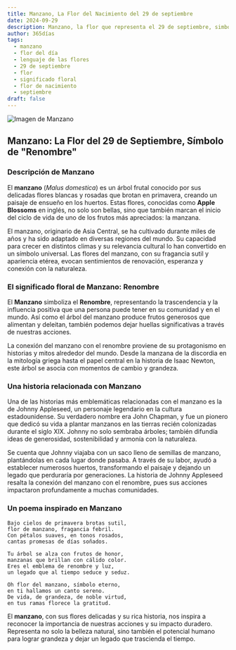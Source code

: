 ```yaml
---
title: Manzano, La Flor del Nacimiento del 29 de septiembre
date: 2024-09-29
description: Manzano, la flor que representa el 29 de septiembre, simboliza Renombre. Descubre su fascinante historia, significado en el lenguaje de las flores y una poesía que celebra su belleza.
author: 365días
tags:
  - manzano
  - flor del día
  - lenguaje de las flores
  - 29 de septiembre
  - flor
  - significado floral
  - flor de nacimiento
  - septiembre
draft: false
---
```



![Imagen de Manzano](https://cdn.pixabay.com/photo/2022/05/03/14/50/flowers-7171863_1280.jpg#center)


## Manzano: La Flor del 29 de Septiembre, Símbolo de "Renombre"

### Descripción de Manzano

El **manzano** (_Malus domestica_) es un árbol frutal conocido por sus delicadas flores blancas y rosadas que brotan en primavera, creando un paisaje de ensueño en los huertos. Estas flores, conocidas como **Apple Blossoms** en inglés, no solo son bellas, sino que también marcan el inicio del ciclo de vida de uno de los frutos más apreciados: la manzana.

El manzano, originario de Asia Central, se ha cultivado durante miles de años y ha sido adaptado en diversas regiones del mundo. Su capacidad para crecer en distintos climas y su relevancia cultural lo han convertido en un símbolo universal. Las flores del manzano, con su fragancia sutil y apariencia etérea, evocan sentimientos de renovación, esperanza y conexión con la naturaleza.

### El significado floral de Manzano: Renombre

El **Manzano** simboliza el **Renombre**, representando la trascendencia y la influencia positiva que una persona puede tener en su comunidad y en el mundo. Así como el árbol del manzano produce frutos generosos que alimentan y deleitan, también podemos dejar huellas significativas a través de nuestras acciones.

La conexión del manzano con el renombre proviene de su protagonismo en historias y mitos alrededor del mundo. Desde la manzana de la discordia en la mitología griega hasta el papel central en la historia de Isaac Newton, este árbol se asocia con momentos de cambio y grandeza.

### Una historia relacionada con Manzano

Una de las historias más emblemáticas relacionadas con el manzano es la de Johnny Appleseed, un personaje legendario en la cultura estadounidense. Su verdadero nombre era John Chapman, y fue un pionero que dedicó su vida a plantar manzanos en las tierras recién colonizadas durante el siglo XIX. Johnny no solo sembraba árboles; también difundía ideas de generosidad, sostenibilidad y armonía con la naturaleza.

Se cuenta que Johnny viajaba con un saco lleno de semillas de manzano, plantándolas en cada lugar donde pasaba. A través de su labor, ayudó a establecer numerosos huertos, transformando el paisaje y dejando un legado que perduraría por generaciones. La historia de Johnny Appleseed resalta la conexión del manzano con el renombre, pues sus acciones impactaron profundamente a muchas comunidades.

### Un poema inspirado en Manzano

```
Bajo cielos de primavera brotas sutil,  
flor de manzano, fragancia febril.  
Con pétalos suaves, en tonos rosados,  
cantas promesas de días soñados.

Tu árbol se alza con frutos de honor,  
manzanas que brillan con cálido color.  
Eres el emblema de renombre y luz,  
un legado que al tiempo seduce y seduz.

Oh flor del manzano, símbolo eterno,  
en ti hallamos un canto sereno.  
De vida, de grandeza, de noble virtud,  
en tus ramas florece la gratitud.
```

El **manzano**, con sus flores delicadas y su rica historia, nos inspira a reconocer la importancia de nuestras acciones y su impacto duradero. Representa no solo la belleza natural, sino también el potencial humano para lograr grandeza y dejar un legado que trascienda el tiempo.

